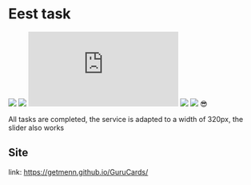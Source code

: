 # Еest task

![](https://img.shields.io/npm/v/react?label=React&style=flat-square) ![](https://img.shields.io/npm/v/styled-components?label=styled-components&style=flat-square) ![](https://img.shields.io/npm/v/normalize.css?label=normalize.css&style=flat-square) ![](https://img.shields.io/npm/v/typescript?label=typescript&style=flat-square) ![](https://img.shields.io/npm/v/axios?label=axios&style=flat-square) :sunglasses:

All tasks are completed, the service is adapted to a width of 320px, the slider also works

## Site

link: https://getmenn.github.io/GuruCards/

